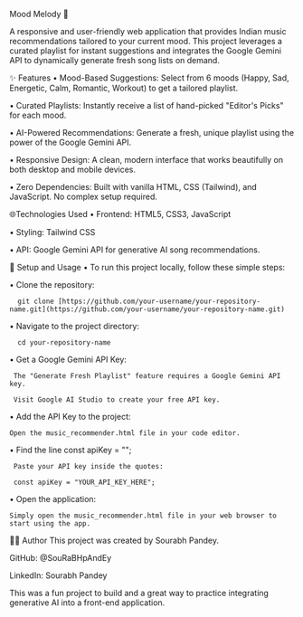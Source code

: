 Mood Melody 🎵

A responsive and user-friendly web application that provides Indian music recommendations tailored to your current mood. This project leverages a curated playlist for instant suggestions and integrates the Google Gemini API to dynamically generate fresh song lists on demand.

✨ Features
  • Mood-Based Suggestions: Select from 6 moods (Happy, Sad, Energetic, Calm, Romantic, Workout) to get a tailored playlist.

  • Curated Playlists: Instantly receive a list of hand-picked "Editor's Picks" for each mood.

  • AI-Powered Recommendations: Generate a fresh, unique playlist using the power of the Google Gemini API.

  • Responsive Design: A clean, modern interface that works beautifully on both desktop and mobile devices.

  • Zero Dependencies: Built with vanilla HTML, CSS (Tailwind), and JavaScript. No complex setup required.

🌐Technologies Used
  • Frontend: HTML5, CSS3, JavaScript

  • Styling: Tailwind CSS

  • API: Google Gemini API for generative AI song recommendations.

🚀 Setup and Usage
  • To run this project locally, follow these simple steps:

  • Clone the repository:

      git clone [https://github.com/your-username/your-repository-name.git](https://github.com/your-username/your-repository-name.git)




• Navigate to the project directory:

      cd your-repository-name




• Get a Google Gemini API Key:

     The "Generate Fresh Playlist" feature requires a Google Gemini API key.

     Visit Google AI Studio to create your free API key.

• Add the API Key to the project:

    Open the music_recommender.html file in your code editor.

• Find the line const apiKey = "";

     Paste your API key inside the quotes:

     const apiKey = "YOUR_API_KEY_HERE";




• Open the application:

    Simply open the music_recommender.html file in your web browser to start using the app.

👨‍💻 Author
This project was created by Sourabh Pandey.

GitHub: @SouRaBHpAndEy

LinkedIn: Sourabh Pandey

This was a fun project to build and a great way to practice integrating generative AI into a front-end application.
